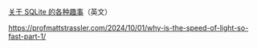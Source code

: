 [关于 SQLite 的各种趣事](https://avi.im/blag/2024/sqlite-facts/)（英文）

https://profmattstrassler.com/2024/10/01/why-is-the-speed-of-light-so-fast-part-1/